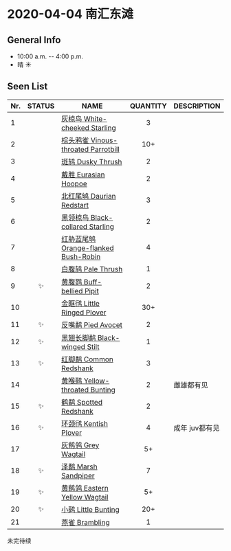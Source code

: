 # 2020-04-04 南汇东滩

## General Info
*  10:00 a.m. -- 4:00 p.m.
*  晴  :sunny:

## Seen List
Nr.|STATUS | NAME                                   | QUANTITY| DESCRIPTION                    |
|--| :--:  |----------------------------------------| :-----: |--------------------------------|
|1||[灰椋鸟 White-cheeked Starling](https://github.com/simonace/My-Birding-Log/blob/master/have-seen-list.md#%E7%81%B0%E6%A4%8B%E9%B8%9F-white-cheeked-starling)|3||
|2||[棕头鸦雀 Vinous-throated Parrotbill](https://github.com/simonace/My-Birding-Log/blob/master/have-seen-list.md#%E6%A3%95%E5%A4%B4%E9%B8%A6%E9%9B%80-vinous-throated-parrotbill)|10+||
|3||[斑鸫 Dusky Thrush](https://github.com/simonace/My-Birding-Log/blob/master/have-seen-list.md#%E6%96%91%E9%B8%AB-dusky-thrush)|2||
|4||[戴胜 Eurasian Hoopoe](https://github.com/simonace/My-Birding-Log/blob/master/have-seen-list.md#%E6%88%B4%E8%83%9C-eurasian-hoopoe)|2||
|5||[北红尾鸲 Daurian Redstart](https://github.com/simonace/My-Birding-Log/blob/master/have-seen-list.md#%E5%8C%97%E7%BA%A2%E5%B0%BE%E9%B8%B2-daurian-redstart)|3||
|6||[黑领椋鸟 Black-collared Starling](https://github.com/simonace/My-Birding-Log/blob/master/have-seen-list.md#%E9%BB%91%E9%A2%86%E6%A4%8B%E9%B8%9F-black-collared-starling)|2||
|7||[红胁蓝尾鸲 Orange-flanked Bush-Robin](https://github.com/simonace/My-Birding-Log/blob/master/have-seen-list.md#%E7%BA%A2%E8%83%81%E8%93%9D%E5%B0%BE%E9%B8%B2-orange-flanked-bush-robin)|4||
|8||[白腹鸫 Pale Thrush](https://github.com/simonace/My-Birding-Log/blob/master/have-seen-list.md#%E7%99%BD%E8%85%B9%E9%B8%AB-pale-thrush)|1||
|9|:sparkles:|[黄腹鹨 Buff-bellied Pipit](https://github.com/simonace/My-Birding-Log/blob/master/have-seen-list.md#%E9%BB%84%E8%85%B9%E9%B9%A8-buff-bellied-pipit)|2||
|10||[金眶鸻 Little Ringed Plover](https://github.com/simonace/My-Birding-Log/blob/master/have-seen-list.md#%E9%87%91%E7%9C%B6%E9%B8%BB-little-ringed-plover)|30+||
|11|:sparkles:|[反嘴鹬 Pied Avocet](https://github.com/simonace/My-Birding-Log/blob/master/have-seen-list.md#%E5%8F%8D%E5%98%B4%E9%B9%AC-pied-avocet)|2||
|12|:sparkles:|[黑翅长脚鹬 Black-winged Stilt](https://github.com/simonace/My-Birding-Log/blob/master/have-seen-list.md#%E9%BB%91%E7%BF%85%E9%95%BF%E8%84%9A%E9%B9%AC-black-winged-stilt)|1||
|13|:sparkles:|[红脚鹬 Common Redshank](https://github.com/simonace/My-Birding-Log/blob/master/have-seen-list.md#%E7%BA%A2%E8%84%9A%E9%B9%AC-common-redshank)|3||
|14||[黄喉鹀 Yellow-throated Bunting](https://github.com/simonace/My-Birding-Log/blob/master/have-seen-list.md#黄喉鹀-yellow-throated-bunting)|2|雌雄都有见|
|15|:sparkles:|[鹤鹬 Spotted Redshank](https://github.com/simonace/My-Birding-Log/blob/master/have-seen-list.md#%E9%B9%A4%E9%B9%AC-spotted-redshank)|2||
|16|:sparkles:|[环颈鸻 Kentish Plover](https://github.com/simonace/My-Birding-Log/blob/master/have-seen-list.md#%E7%8E%AF%E9%A2%88%E9%B8%BB-kentish-plover)|4|成年 juv都有见|
|17||[灰鹡鸰 Grey Wagtail](https://github.com/simonace/My-Birding-Log/blob/master/have-seen-list.md#%E7%81%B0%E9%B9%A1%E9%B8%B0-grey-wagtail)|5+||
|18|:sparkles:|[泽鹬 Marsh Sandpiper](https://github.com/simonace/My-Birding-Log/blob/master/have-seen-list.md#%E6%B3%BD%E9%B9%AC-marsh-sandpiper)|7||
|19|:sparkles:|[黄鹡鸰 Eastern Yellow Wagtail](https://github.com/simonace/My-Birding-Log/blob/master/have-seen-list.md#%E9%BB%84%E9%B9%A1%E9%B8%B0-eastern-yellow-wagtail)|5+||
|20|:sparkles:|[小鹀 Little Bunting](https://github.com/simonace/My-Birding-Log/blob/master/have-seen-list.md#%E5%B0%8F%E9%B9%80-little-bunting)|20+||
|21||[燕雀 Brambling](https://github.com/simonace/My-Birding-Log/blob/master/have-seen-list.md#%E7%87%95%E9%9B%80-brambling)|1||
未完待续





